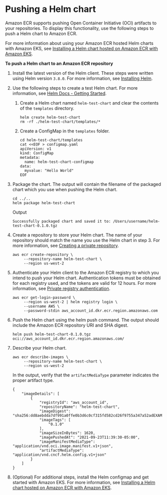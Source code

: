 
# Pushing a Helm chart<a name="push-oci-artifact"></a>

Amazon ECR supports pushing Open Container Initiative \(OCI\) artifacts to your repositories\. To display this functionality, use the following steps to push a Helm chart to Amazon ECR\.

For more information about using your Amazon ECR hosted Helm charts with Amazon EKS, see [Installing a Helm chart hosted on Amazon ECR with Amazon EKS](ECR_on_EKS.md#using-helm-charts-eks)\.

**To push a Helm chart to an Amazon ECR repository**

1. Install the latest version of the Helm client\. These steps were written using Helm version `3.8.0`\. For more information, see [Installing Helm](https://helm.sh/docs/intro/install/)\.

2. Use the following steps to create a test Helm chart\. For more information, see [Helm Docs \- Getting Started](https://helm.sh/docs/chart_template_guide/getting_started/)\.

   1. Create a Helm chart named `helm-test-chart` and clear the contents of the `templates` directory\.

      ```
      helm create helm-test-chart
      rm -rf ./helm-test-chart/templates/*
      ```

   1. Create a ConfigMap in the `templates` folder\.

      ```
      cd helm-test-chart/templates
      cat <<EOF > configmap.yaml
      apiVersion: v1
      kind: ConfigMap
      metadata:
        name: helm-test-chart-configmap
      data:
        myvalue: "Hello World"
      EOF
      ```

3. Package the chart\. The output will contain the filename of the packaged chart which you use when pushing the Helm chart\.

   ```
   cd ../..
   helm package helm-test-chart
   ```

   Output

   ```
   Successfully packaged chart and saved it to: /Users/username/helm-test-chart-0.1.0.tgz
   ```

4. Create a repository to store your Helm chart\. The name of your repository should match the name you use the Helm chart in step 3\. For more information, see [Creating a private repository](repository-create.md)\.

   ```
   aws ecr create-repository \
        --repository-name helm-test-chart \
        --region us-west-2
   ```

5. Authenticate your Helm client to the Amazon ECR registry to which you intend to push your Helm chart\. Authentication tokens must be obtained for each registry used, and the tokens are valid for 12 hours\. For more information, see [Private registry authentication](registry_auth.md)\.

   ```
   aws ecr get-login-password \
        --region us-west-2 | helm registry login \
        --username AWS \
        --password-stdin aws_account_id.dkr.ecr.region.amazonaws.com
   ```

6. Push the Helm chart using the helm push command\. The output should include the Amazon ECR repository URI and SHA digest\.

   ```
   helm push helm-test-chart-0.1.0.tgz oci://aws_account_id.dkr.ecr.region.amazonaws.com/
   ```

7. Describe your Helm chart\.

   ```
   aws ecr describe-images \
        --repository-name helm-test-chart \
        --region us-west-2
   ```

   In the output, verify that the `artifactMediaType` parameter indicates the proper artifact type\.

   ```
   {
       "imageDetails": [
           {
               "registryId": "aws_account_id",
               "repositoryName": "helm-test-chart",
               "imageDigest": "sha256:dd8aebdda7df991a0ffe0b3d6c0cf315fd582cd26f9755a347a52adEXAMPLE",
               "imageTags": [
                   "0.1.0"
               ],
               "imageSizeInBytes": 1620,
               "imagePushedAt": "2021-09-23T11:39:30-05:00",
               "imageManifestMediaType": "application/vnd.oci.image.manifest.v1+json",
               "artifactMediaType": "application/vnd.cncf.helm.config.v1+json"
           }
       ]
   }
   ```

8. \(Optional\) For additional steps, install the Helm configmap and get started with Amazon EKS\. For more information, see [Installing a Helm chart hosted on Amazon ECR with Amazon EKS](ECR_on_EKS.md#using-helm-charts-eks)\.

